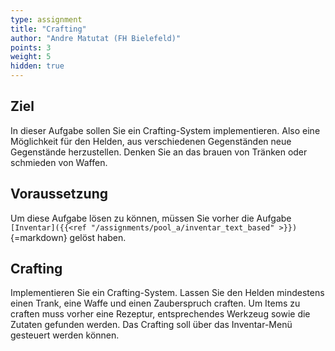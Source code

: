 ```yaml
---
type: assignment
title: "Crafting"
author: "Andre Matutat (FH Bielefeld)"
points: 3
weight: 5
hidden: true
---
```


## Ziel

In dieser Aufgabe sollen Sie ein Crafting-System implementieren. Also eine Möglichkeit für den Helden, aus verschiedenen Gegenständen neue Gegenstände herzustellen. Denken Sie an das brauen von Tränken oder schmieden von Waffen.

## Voraussetzung

Um diese Aufgabe lösen zu können, müssen Sie vorher die Aufgabe `[Inventar]({{<ref "/assignments/pool_a/inventar_text_based" >}})`{=markdown} gelöst haben.

## Crafting

Implementieren Sie ein Crafting-System.
Lassen Sie den Helden mindestens einen Trank, eine Waffe und einen Zauberspruch craften.
Um Items zu craften muss vorher eine Rezeptur, entsprechendes Werkzeug sowie die Zutaten gefunden werden.
Das Crafting soll über das Inventar-Menü gesteuert werden können.
